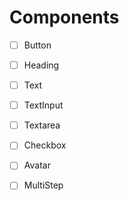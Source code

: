 # Components

- [ ] Button
- [ ] Heading
- [ ] Text
- [ ] TextInput
- [ ] Textarea
- [ ] Checkbox
- [ ] Avatar
- [ ] MultiStep

